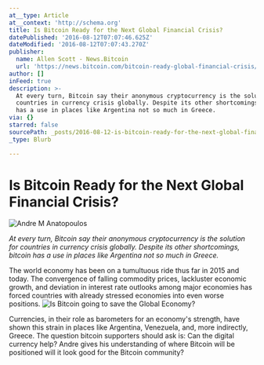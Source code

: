```yaml
---
at__type: Article
at__context: 'http://schema.org'
title: Is Bitcoin Ready for the Next Global Financial Crisis?
datePublished: '2016-08-12T07:07:46.625Z'
dateModified: '2016-08-12T07:07:43.270Z'
publisher:
  name: Allen Scott - News.Bitcoin
  url: 'https://news.bitcoin.com/bitcoin-ready-global-financial-crisis/'
author: []
inFeed: true
description: >-
  At every turn, Bitcoin say their anonymous cryptocurrency is the solution for
  countries in currency crisis globally. Despite its other shortcomings, bitcoin
  has a use in places like Argentina not so much in Greece.
via: {}
starred: false
sourcePath: _posts/2016-08-12-is-bitcoin-ready-for-the-next-global-financial-crisis.md
_type: Blurb

---
```

# **Is Bitcoin Ready for the Next Global Financial Crisis?**
![Andre M Anatopoulos](https://the-grid-user-content.s3-us-west-2.amazonaws.com/939a6141-40f3-42bd-8a0e-51670e01cf19.jpg)

_At every turn, Bitcoin say their anonymous cryptocurrency is the solution for countries in currency crisis globally. Despite its other shortcomings, bitcoin has a use in places like Argentina not so much in Greece._

The world economy has been on a tumultuous ride thus far in 2015 and today. The convergence of falling commodity prices, lackluster economic growth, and deviation in interest rate outlooks among major economies has forced countries with already stressed economies into even worse positions.
![Is Bitcoin going to save the Global Economy? ](https://the-grid-user-content.s3-us-west-2.amazonaws.com/54e94f84-2369-48e0-ac56-ff2263a9b99c.jpg)

Currencies, in their role as barometers for an economy's strength, have shown this strain in places like Argentina, Venezuela, and, more indirectly, Greece. The question bitcoin supporters should ask is: Can the digital currency help? Andre gives his understanding of where Bitcoin will be positioned will it look good for the Bitcoin community?